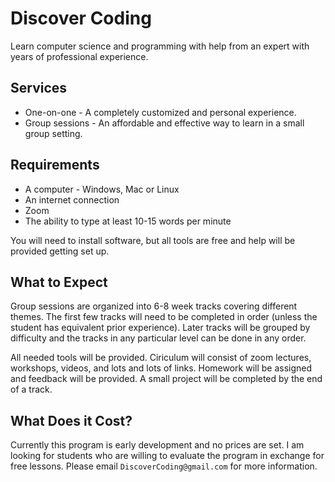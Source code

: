 # Discover Coding

Learn computer science and programming with help from an expert with years of professional experience.

## Services

* One-on-one - A completely customized and personal experience.
* Group sessions - An affordable and effective way to learn in a small group setting.

## Requirements

* A computer - Windows, Mac or Linux
* An internet connection
* Zoom
* The ability to type at least 10-15 words per minute

You will need to install software, but all tools are free and help will be provided getting set up.

## What to Expect

Group sessions are organized into 6-8 week tracks covering different themes. The first few tracks will need to be completed in order (unless the student has equivalent
prior experience). Later tracks will be grouped by difficulty and the tracks in any particular level can be done in any order.

All needed tools will be provided. Ciriculum will consist of zoom lectures, workshops, videos, and lots and lots of links. Homework will be assigned and feedback
will be provided. A small project will be completed by the end of a track.

## What Does it Cost?

Currently this program is early development and no prices are set. I am looking for students who are willing to evaluate the program in exchange for free lessons.
Please email `DiscoverCoding@gmail.com` for more information.
